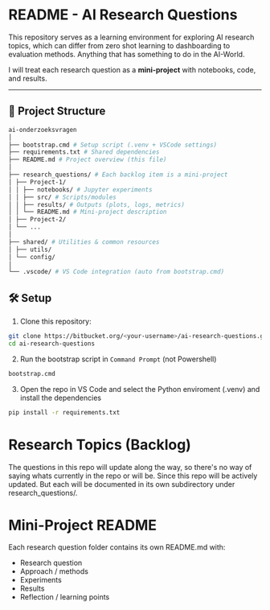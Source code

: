 # README - AI Research Questions

This repository serves as a learning environment for exploring AI research topics, which can differ from zero shot learning to dashboarding to evaluation methods. Anything that has something to do in the AI-World.

I will treat each research question as a **mini-project** with notebooks, code, and results.

---

## 📂 Project Structure
```bash
ai-onderzoeksvragen
│
├── bootstrap.cmd # Setup script (.venv + VSCode settings)
├── requirements.txt # Shared dependencies
├── README.md # Project overview (this file)
│
├── research_questions/ # Each backlog item is a mini-project
│ ├── Project-1/
│ │ ├── notebooks/ # Jupyter experiments
│ │ ├── src/ # Scripts/modules
│ │ ├── results/ # Outputs (plots, logs, metrics)
│ │ └── README.md # Mini-project description
│ ├── Project-2/
│ └── ...
│
├── shared/ # Utilities & common resources
│ ├── utils/
│ └── config/
│
└── .vscode/ # VS Code integration (auto from bootstrap.cmd)
```

## 🛠️ Setup
1. Clone this repository:
```bash
git clone https://bitbucket.org/<your-username>/ai-research-questions.git
cd ai-research-questions
```
2. Run the bootstrap script in `Command Prompt` (not Powershell)
```bash
bootstrap.cmd
```
3. Open the repo in VS Code and select the Python enviroment (.venv) and install the dependencies
```bash
pip install -r requirements.txt
```

# Research Topics (Backlog)
The questions in this repo will update along the way, so there's no way of saying whats currently in the repo or will be. Since this repo will be actively updated. But each will be documented in its own subdirectory under research_questions/.

# Mini-Project README
Each research question folder contains its own README.md with:

* Research question
* Approach / methods
* Experiments
* Results
* Reflection / learning points

